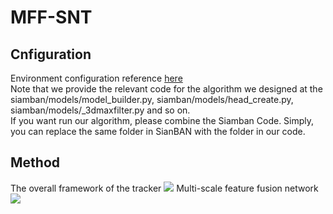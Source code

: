 # MFF-SNT
## Cnfiguration
Environment configuration reference [here](https://github.com/hqucv/siamban)<br>
Note that we provide the relevant code for the algorithm we designed at the siamban/models/model_builder.py, siamban/models/head_create.py, siamban/models/_3dmaxfilter.py and so on. <br>
If you want run our algorithm, please combine the Siamban Code. Simply, you can replace the same folder in SianBAN with the folder in our code.
## Method 
The overall framework of the tracker
![](https://img-blog.csdnimg.cn/319f91de8eff4f7b9ec5222761ebbb16.png)
Multi-scale feature fusion network
![](https://img-blog.csdnimg.cn/706c1e92403a43f198b8776c25fd4272.png)
